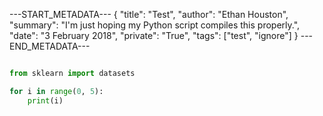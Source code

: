 ---START_METADATA---
{
  "title": "Test",
  "author": "Ethan Houston",
  "summary": "I'm just hoping my Python script compiles this properly.",
  "date": "3 February 2018",
  "private": "True",
  "tags": ["test", "ignore"]
}
---END_METADATA---

```python

from sklearn import datasets

for i in range(0, 5):
    print(i)


```